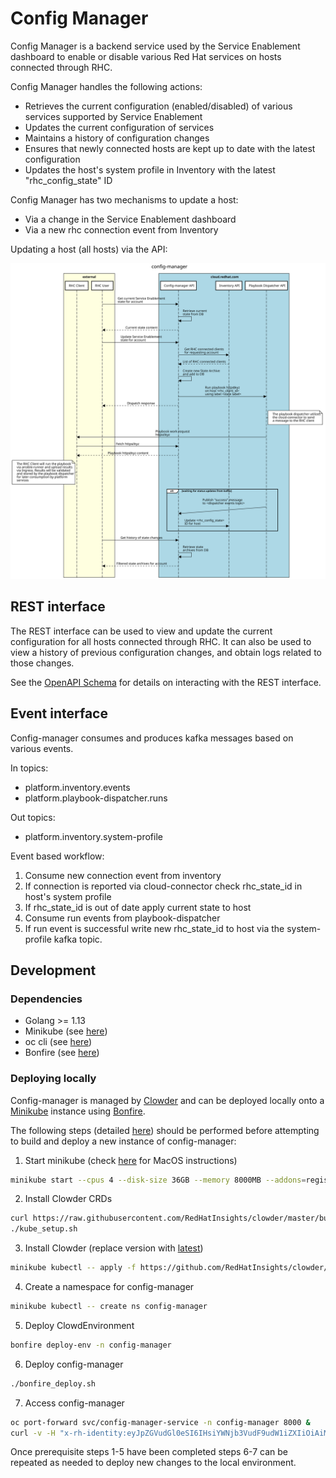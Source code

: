 # Config Manager

Config Manager is a backend service used by the Service Enablement dashboard to enable or disable various Red Hat services on hosts connected through RHC.

Config Manager handles the following actions:

- Retrieves the current configuration (enabled/disabled) of various services supported by Service Enablement 
- Updates the current configuration of services
- Maintains a history of configuration changes
- Ensures that newly connected hosts are kept up to date with the latest configuration
- Updates the host's system profile in Inventory with the latest "rhc_config_state" ID

Config Manager has two mechanisms to update a host:

- Via a change in the Service Enablement dashboard
- Via a new rhc connection event from Inventory

Updating a host (all hosts) via the API:

![Sequence diagram](./docs/config_manager_api.svg)

## REST interface

The REST interface can be used to view and update the current configuration for all hosts connected through RHC. It can also be used to view a history of previous configuration changes, and obtain logs related to those changes. 

See the [OpenAPI Schema](./schema/api.spec.yaml) for details on interacting with the REST interface.

## Event interface

Config-manager consumes and produces kafka messages based on various events.

In topics:
- platform.inventory.events
- platform.playbook-dispatcher.runs

Out topics:
- platform.inventory.system-profile

Event based workflow:
1. Consume new connection event from inventory
2. If connection is reported via cloud-connector check rhc_state_id in host's system profile
3. If rhc_state_id is out of date apply current state to host
4. Consume run events from playbook-dispatcher
5. If run event is successful write new rhc_state_id to host via the system-profile kafka topic.

## Development

### Dependencies

- Golang >= 1.13
- Minikube (see [here](https://clouddot.pages.redhat.com/docs/dev/getting-started/backend-local.html#_install_minikube))
- oc cli (see [here](https://docs.openshift.com/container-platform/4.2/cli_reference/openshift_cli/getting-started-cli.html#cli-installing-cli_cli-developer-commands))
- Bonfire (see [here](https://github.com/RedHatInsights/bonfire#installation))

### Deploying locally

Config-manager is managed by [Clowder](https://github.com/RedHatInsights/clowder) and can be deployed locally onto a [Minikube](https://minikube.sigs.k8s.io/docs/start/) instance using [Bonfire](https://github.com/RedHatInsights/bonfire).

The following steps (detailed [here](https://clouddot.pages.redhat.com/docs/dev/getting-started/backend-local.html)) should be performed before attempting to build and deploy a new instance of config-manager:

1. Start minikube (check [here](https://github.com/RedHatInsights/clowder/blob/master/docs/macos.md) for MacOS instructions)
```sh
minikube start --cpus 4 --disk-size 36GB --memory 8000MB --addons=registry --driver=kvm2
```

2. Install Clowder CRDs
```sh
curl https://raw.githubusercontent.com/RedHatInsights/clowder/master/build/kube_setup.sh -o kube_setup.sh && chmod +x kube_setup.sh
./kube_setup.sh
```

3. Install Clowder (replace version with [latest](https://github.com/RedHatInsights/clowder/releases/latest))
```sh
minikube kubectl -- apply -f https://github.com/RedHatInsights/clowder/releases/download/0.15.0/clowder-manifest-0.15.0.yaml --validate=false
```

4. Create a namespace for config-manager
```sh
minikube kubectl -- create ns config-manager
```

5. Deploy ClowdEnvironment
```sh
bonfire deploy-env -n config-manager
```

6. Deploy config-manager
```sh
./bonfire_deploy.sh
```

7. Access config-manager
```sh
oc port-forward svc/config-manager-service -n config-manager 8000 &
curl -v -H "x-rh-identity:eyJpZGVudGl0eSI6IHsiYWNjb3VudF9udW1iZXIiOiAiMDAwMDAwMSIsICJpbnRlcm5hbCI6IHsib3JnX2lkIjogIjAwMDAwMSJ9fX0=" http://localhost:8000/api/config-manager/v1/states/current
```

Once prerequisite steps 1-5 have been completed steps 6-7 can be repeated as needed to deploy new changes to the local environment. 
